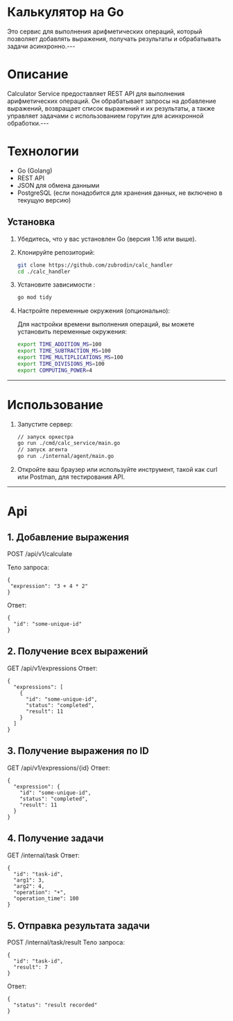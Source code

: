 # Калькулятор на Go

Это сервис для выполнения арифметических операций, который позволяет добавлять выражения, получать результаты и обрабатывать задачи асинхронно.---

# Описание

Calculator Service предоставляет REST API для выполнения арифметических операций. Он обрабатывает запросы на добавление выражений, возвращает список выражений и их результаты, а также управляет задачами с использованием горутин для асинхронной обработки.---

# Технологии

+ Go (Golang)
+ REST API
+ JSON для обмена данными
+ PostgreSQL (если понадобится для хранения данных, не включено в текущую версию)

## Установка

1. Убедитесь, что у вас установлен Go (версия 1.16 или выше).
2. Клонируйте репозиторий:

   ```bash
   git clone https://github.com/zubrodin/calc_handler
   cd ./calc_handler
   
3. Установите зависимости :

   ```bash
   go mod tidy

4. Настройте переменные окружения (опционально):

   Для настройки времени выполнения операций, вы можете установить переменные окружения:
   
   ```bash
   export TIME_ADDITION_MS=100
   export TIME_SUBTRACTION_MS=100
   export TIME_MULTIPLICATIONS_MS=100
   export TIME_DIVISIONS_MS=100
   export COMPUTING_POWER=4

---

# Использование

1. Запустите сервер:

    ```bash
   // запуск оркестра
   go run ./cmd/calc_service/main.go
   // запуск агента
   go run ./internal/agent/main.go

2. Откройте ваш браузер или используйте инструмент, такой как curl или Postman, для тестирования API.
---

# Api 

## 1. Добавление выражения

POST /api/v1/calculate

Тело запроса: 
 ```
 {
  "expression": "3 + 4 * 2"
}
```
Ответ: 
```
{
  "id": "some-unique-id"
}
```
## 2. Получение всех выражений
GET /api/v1/expressions
Ответ:
```
{
  "expressions": [
    {
      "id": "some-unique-id",
      "status": "completed",
      "result": 11
    }
  ]
}
```
## 3. Получение выражения по ID
GET /api/v1/expressions/{id}
Ответ: 
```
{
  "expression": {
    "id": "some-unique-id",
    "status": "completed",
    "result": 11
  }
}
```

## 4. Получение задачи
GET /internal/task
Ответ: 
```
{
  "id": "task-id",
  "arg1": 3,
  "arg2": 4,
  "operation": "+",
  "operation_time": 100
}
```

## 5. Отправка результата задачи
POST /internal/task/result
Тело запроса: 
```
{
  "id": "task-id",
  "result": 7
}
```
Ответ:
```
{
  "status": "result recorded"
}
```
